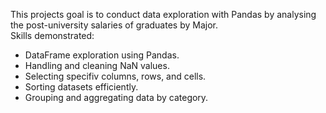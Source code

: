 This projects goal is to conduct data exploration with Pandas by analysing the post-university salaries of graduates by Major.  
Skills demonstrated:  
- DataFrame exploration using Pandas.  
- Handling and cleaning NaN values.    
- Selecting specifiv columns, rows, and cells. 
- Sorting datasets efficiently. 
- Grouping and aggregating data by category. 